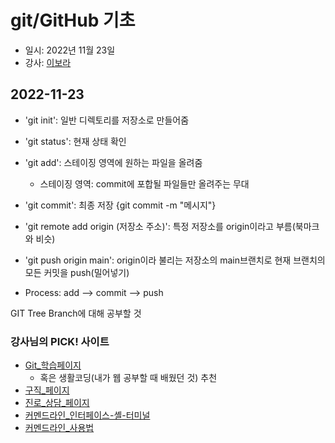 # git/GitHub 기초

- 일시: 2022년 11월 23일
- 강사: [이보라](https://github.com/Violet-Bora-Lee)


## 2022-11-23
- 'git init': 일반 디렉토리를 저장소로 만들어줌
- 'git status': 현재 상태 확인
- 'git add': 스테이징 영역에 원하는 파일을 올려줌
  - 스테이징 영역: commit에 포합될 파일들만 올려주는 무대
- 'git commit': 최종 저장 {git commit -m "메시지"}
- 'git remote add origin (저장소 주소)': 특정 저장소를 origin이라고 부름(북마크와 비슷)
- 'git push origin main': origin이라 불리는 저장소의 main브랜치로 현재 브랜치의 모든 커밋을 push(밀어넣기)

- Process: add --> commit --> push

GIT Tree Branch에 대해 공부할 것

### 강사님의 PICK! 사이트
- [Git_학습페이지](https://learngitbranching.js.org/?locale=ko)
  - 혹은 생활코딩(내가 웹 공부할 때 배웠던 것) 추천
- [구직_페이지](https://www.wanted.co.kr/)
- [진로_상담_페이지](https://okky.kr/articles/376898)
- [커멘드라인_인터페이스-셸-터미널](https://www.44bits.io/ko/keyword/command-line-interface-cli-shell-and-terminal)
- [커멘드라인_사용법](https://www.44bits.io/ko/post/linux-and-mac-command-line-survival-guide-for-beginner)
